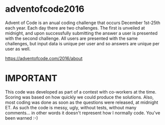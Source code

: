 # adventofcode2016

Advent of Code is an anual coding challenge that occurs December 1st-25th each year. Each day there are two challenges. The first is unveiled at midnight, and upon successfully submitting the answer a user is presented with the second challenge. All users are presented with the same challenges, but input data is unique per user and so answers are unique per user as well.

https://adventofcode.com/2016/about

# IMPORTANT

This code was developed as part of a contest with co-workers at the time. Scoring was based on how quickly we could produce the solutions. Also, most coding was done as soon as the questions were released, at midnight ET. As such the code is messy, ugly, without tests, without many comments... in other words it doesn't represent how I normally code. You've been warned :-)
